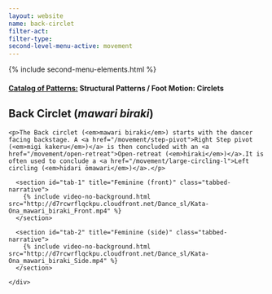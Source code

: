 ```yaml
---
layout: website
name: back-circlet
filter-act:
filter-type:
second-level-menu-active: movement
---
```

{% include second-menu-elements.html %}

<main class="page-content">
  <div class="text-container">
    <h4><a href="/movement#catalog">Catalog of Patterns:</a> Structural Patterns / Foot Motion: Circlets</h4>
    <h2>Back Circlet (<em>mawari biraki</em>)</h2>

    <p>The Back circlet (<em>mawari biraki</em>) starts with the dancer facing backstage. A <a href="/movement/step-pivot">Right Step pivot (<em>migi kakeru</em>)</a> is then concluded with an <a href="/movement/open-retreat">Open-retreat (<em>hiraki</em>)</a>.It is often used to conclude a <a href="/movement/large-circling-l">Left circling (<em>hidari ōmawari</em>)</a>.</p>

  </div>


<div class="tabs-container">
  <div class="tabs-container__links">
    <div class="wrapper">
      <div id="tabs"></div>
    </div>
  </div>
  <div class="tabs-container__content">
    <div class="wrapper">

      <section id="tab-1" title="Feminine (front)" class="tabbed-narrative">
        {% include video-no-background.html src="http://d7rcwrflqckpu.cloudfront.net/Dance_sl/Kata-Ona_mawari_biraki_Front.mp4" %}
      </section>

      <section id="tab-2" title="Feminine (side)" class="tabbed-narrative">
        {% include video-no-background.html src="http://d7rcwrflqckpu.cloudfront.net/Dance_sl/Kata-Ona_mawari_biraki_Side.mp4" %}
      </section>

    </div>
  </div>
</div>
</main>
